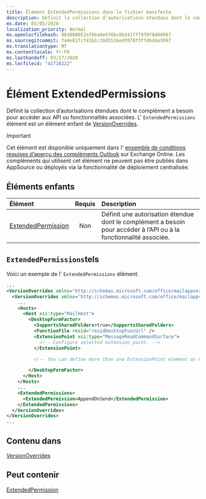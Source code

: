 ```yaml
---
title: Élément ExtendedPermissions dans le fichier manifeste
description: Définit la collection d’autorisations étendues dont le complément a besoin pour accéder aux API ou fonctionnalités associées.
ms.date: 03/05/2020
localization_priority: Normal
ms.openlocfilehash: 86d898052af6ba0e6f6bc8b341fff9f0f8408967
ms.sourcegitcommit: fa4e81fcf41b1c39d5516edf078f3ffdbd4a3997
ms.translationtype: MT
ms.contentlocale: fr-FR
ms.lasthandoff: 03/17/2020
ms.locfileid: "42718222"
---
```

# <a name="extendedpermissions-element"></a>Élément ExtendedPermissions

Définit la collection d’autorisations étendues dont le complément a besoin pour accéder aux API ou fonctionnalités associées. L' `ExtendedPermissions` élément est un élément enfant de [VersionOverrides](versionoverrides.md).

> [!IMPORTANT]
> Cet élément est disponible uniquement dans l' [ensemble de conditions requises d’aperçu des compléments Outlook](../objectmodel/preview-requirement-set/outlook-requirement-set-preview.md) sur Exchange Online. Les compléments qui utilisent cet élément ne peuvent pas être publiés dans AppSource ou déployés via la fonctionnalité de déploiement centralisée.

## <a name="child-elements"></a>Éléments enfants

|  Élément |  Requis  |  Description  |
|:-----|:-----:|:-----|
|  [ExtendedPermission](extendedpermission.md)    |  Non   | Définit une autorisation étendue dont le complément a besoin pour accéder à l’API ou à la fonctionnalité associée. |

## <a name="extendedpermissions-example"></a>`ExtendedPermissions`tels

Voici un exemple de l' `ExtendedPermissions` élément.

```XML
...
<VersionOverrides xmlns="http://schemas.microsoft.com/office/mailappversionoverrides" xsi:type="VersionOverridesV1_0">
  <VersionOverrides xmlns="http://schemas.microsoft.com/office/mailappversionoverrides/1.1" xsi:type="VersionOverridesV1_1">
    ...
    <Hosts>
      <Host xsi:type="MailHost">
        <DesktopFormFactor>
          <SupportsSharedFolders>true</SupportsSharedFolders>
          <FunctionFile resid="residDesktopFuncUrl" />
          <ExtensionPoint xsi:type="MessageReadCommandSurface">
            <!-- Configure selected extension point. -->
          </ExtensionPoint>

          <!-- You can define more than one ExtensionPoint element as needed. -->

        </DesktopFormFactor>
      </Host>
    </Hosts>
    ...
    <ExtendedPermissions>
      <ExtendedPermission>AppendOnSend</ExtendedPermission>
    </ExtendedPermissions>
  </VersionOverrides>
</VersionOverrides>
...
```

## <a name="contained-in"></a>Contenu dans

[VersionOverrides](versionoverrides.md)

## <a name="can-contain"></a>Peut contenir

[ExtendedPermission](extendedpermission.md)
